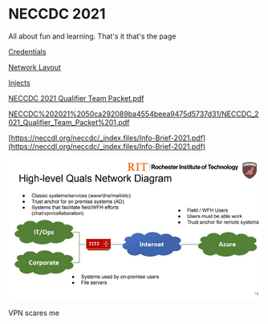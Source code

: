# NECCDC 2021

All about fun and learning. That's it that's the page

[Credentials](NECCDC%202021%2050ca292089ba4554beea9475d5737d31/Credentials%20dd93c5c790f7412e94787dc1583b614b.md)

[Network Layout](NECCDC%202021%2050ca292089ba4554beea9475d5737d31/Network%20Layout%2072099b4c6b8641688c733fba476d80e4.md)

[Injects](NECCDC%202021%2050ca292089ba4554beea9475d5737d31/Injects%200fa86246ee5c46ecbe5e2cf8f2019b70.md)

[NECCDC 2021 Qualifier Team Packet.pdf](NECCDC%202021%2050ca292089ba4554beea9475d5737d31/NECCDC_2021_Qualifier_Team_Packet.pdf)

[NECCDC%202021%2050ca292089ba4554beea9475d5737d31/NECCDC_2021_Qualifier_Team_Packet%201.pdf](NECCDC%202021%2050ca292089ba4554beea9475d5737d31/NECCDC_2021_Qualifier_Team_Packet%201.pdf)

[https://neccdl.org/neccdc/_index.files/Info-Brief-2021.pdf](https://neccdl.org/neccdc/_index.files/Info-Brief-2021.pdf)

![NECCDC%202021%2050ca292089ba4554beea9475d5737d31/Untitled.png](NECCDC%202021%2050ca292089ba4554beea9475d5737d31/Untitled.png)

VPN scares me